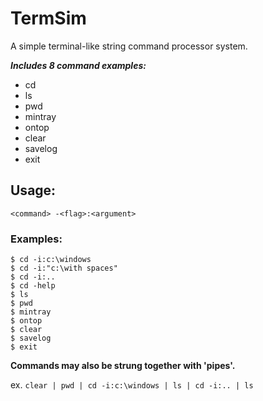 # **TermSim**

A simple terminal-like string command processor system.  

**_Includes 8 command examples:_**
* cd  
* ls  
* pwd
* mintray
* ontop
* clear
* savelog
* exit

## Usage:
`<command> -<flag>:<argument>`  

### Examples: 
`$ cd -i:c:\windows`  
`$ cd -i:"c:\with spaces"`  
`$ cd -i:..`  
`$ cd -help`  
`$ ls`  
`$ pwd`  
`$ mintray`  
`$ ontop`  
`$ clear`  
`$ savelog `  
`$ exit` 
  
**Commands may also be strung together with 'pipes'.**   

ex. `clear | pwd | cd -i:c:\windows | ls | cd -i:.. | ls`
